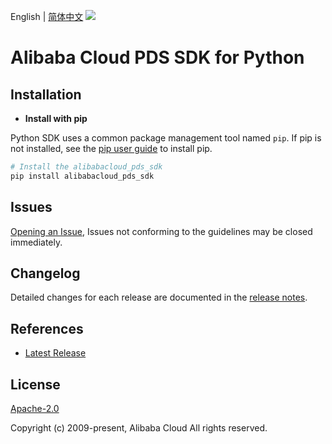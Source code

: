 English | [简体中文](README-CN.md)
![](https://aliyunsdk-pages.alicdn.com/icons/AlibabaCloud.svg)

# Alibaba Cloud PDS SDK for Python

## Installation
- **Install with pip**

Python SDK uses a common package management tool named `pip`. If pip is not installed, see the [pip user guide](https://pip.pypa.io/en/stable/installing/ "pip User Guide") to install pip.

```bash
# Install the alibabacloud_pds_sdk
pip install alibabacloud_pds_sdk
```

## Issues

[Opening an Issue](https://github.com/aliyun/alibabacloud-pds-sdk/issues/new), Issues not conforming to the guidelines may be closed immediately.

## Changelog
Detailed changes for each release are documented in the [release notes](./ChangeLog.md).

## References
* [Latest Release](https://github.com/aliyun/alibabacloud-pds-sdk)

## License
[Apache-2.0](http://www.apache.org/licenses/LICENSE-2.0)

Copyright (c) 2009-present, Alibaba Cloud All rights reserved.